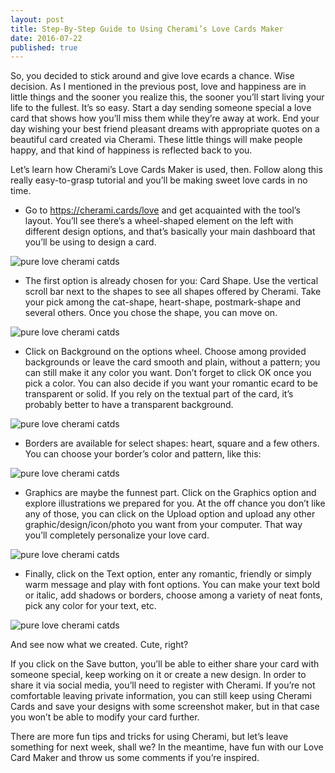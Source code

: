 ```yaml
---
layout: post
title: Step-By-Step Guide to Using Cherami’s Love Cards Maker
date: 2016-07-22
published: true
---
```

So, you decided to stick around and give love ecards a chance. Wise decision. As I mentioned in the previous post, love and happiness are in little things and the sooner you realize this, the sooner you’ll start living your life to the fullest. It’s so easy. Start a day sending someone special a love card that shows how you’ll miss them while they’re away at work. End your day wishing your best friend pleasant dreams with appropriate quotes on a beautiful card created via Cherami. These little things will make people happy, and that kind of happiness is reflected back to you. 

Let’s learn how Cherami’s Love Cards Maker is used, then. Follow along this really easy-to-grasp tutorial and you’ll be making sweet love cards in no time. 

 * Go to https://cherami.cards/love and get acquainted with the tool’s layout. You’ll see there’s a wheel-shaped element on the left with different design options, and that’s basically your main dashboard that you’ll be using to design a card. 

![pure love cherami catds](http://blog.cherami.cards/assets/img/step/1.png#center)

 * The first option is already chosen for you: Card Shape. Use the vertical scroll bar next to the shapes to see all shapes offered by Cherami. Take your pick among the cat-shape, heart-shape, postmark-shape and several others. Once you chose the shape, you can move on.

![pure love cherami catds](http://blog.cherami.cards/assets/img/step/2.png#center)

 * Click on Background on the options wheel. Choose among provided backgrounds or leave the card smooth and plain, without a pattern; you can still make it any color you want. Don’t forget to click OK once you pick a color. You can also decide if you want your romantic ecard to be transparent or solid. If you rely on the textual part of the card, it’s probably better to have a transparent background.

![pure love cherami catds](http://blog.cherami.cards/assets/img/step/3.png#center)

 * Borders are available for select shapes: heart, square and a few others. You can choose your border’s color and pattern, like this: 

![pure love cherami catds](http://blog.cherami.cards/assets/img/step/4.png#center)

 * Graphics are maybe the funnest part. Click on the Graphics option and explore illustrations we prepared for you. At the off chance you don’t like any of those, you can click on the Upload option and upload any other graphic/design/icon/photo you want from your computer. That way you’ll completely personalize your love card. 

![pure love cherami catds](http://blog.cherami.cards/assets/img/step/5.png#center)

 * Finally, click on the Text option, enter any romantic, friendly or simply warm message and play with font options. You can make your text bold or italic, add shadows or borders, choose among a variety of neat fonts, pick any color for your text, etc. 

![pure love cherami catds](http://blog.cherami.cards/assets/img/step/6.png#center)

And see now what we created. Cute, right?


If you click on the Save button, you’ll be able to either share your card with someone special, keep working on it or create a new design. In order to share it via social media, you’ll need to register with Cherami. If you’re not comfortable leaving private information, you can still keep using Cherami Cards and save your designs with some screenshot maker, but in that case you won’t be able to modify your card further. 

There are more fun tips and tricks for using Cherami, but let’s leave something for next week, shall we? In the meantime, have fun with our Love Card Maker and throw us some comments if you’re inspired. 
